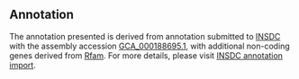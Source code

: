 

Annotation
----------

The annotation presented is derived from annotation submitted to
[INSDC](http://www.insdc.org) with the assembly accession
[GCA\_000188695.1](http://www.ebi.ac.uk/ena/data/view/GCA_000188695.1),
with additional non-coding genes derived from
[Rfam](http://rfam.xfam.org/). For more details, please visit [INSDC
annotation
import](http://ensemblgenomes.org/info/data/insdc_annotation).

